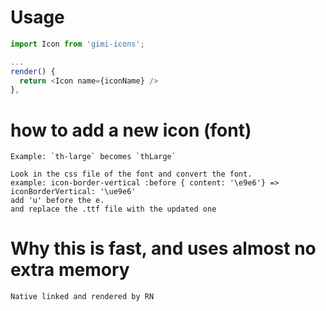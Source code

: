 
# Usage
```javascript
import Icon from 'gimi-icons';

...
render() {
  return <Icon name={iconName} />
},
```

# how to add a new icon (font)
```
Example: `th-large` becomes `thLarge`

Look in the css file of the font and convert the font.
example: icon-border-vertical :before { content: '\e9e6'} => iconBorderVertical: '\ue9e6'
add 'u' before the e.
and replace the .ttf file with the updated one
```

# Why this is fast, and uses almost no extra memory
```
Native linked and rendered by RN
```
